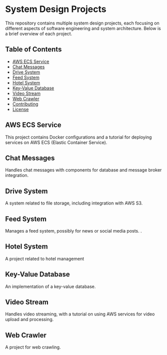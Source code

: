 # System Design Projects

This repository contains multiple system design projects, each focusing on different aspects of software engineering and system architecture. Below is a brief overview of each project.

## Table of Contents

- [AWS ECS Service](#aws-ecs-service)
- [Chat Messages](#chat-messages)
- [Drive System](#drive-system)
- [Feed System](#feed-system)
- [Hotel System](#hotel-system)
- [Key-Value Database](#key-value-database)
- [Video Stream](#video-stream)
- [Web Crawler](#web-crawler)
- [Contributing](#contributing)
- [License](#license)

## AWS ECS Service

This project contains Docker configurations and a tutorial for deploying services on AWS ECS (Elastic Container Service).


## Chat Messages

Handles chat messages with components for database and message broker integration.


## Drive System

A system related to file storage, including integration with AWS S3.


## Feed System

Manages a feed system, possibly for news or social media posts.
.

## Hotel System

A project related to hotel management


## Key-Value Database

An implementation of a key-value database.


## Video Stream

Handles video streaming, with a tutorial on using AWS services for video upload and processing.


## Web Crawler

A project for web crawling.


